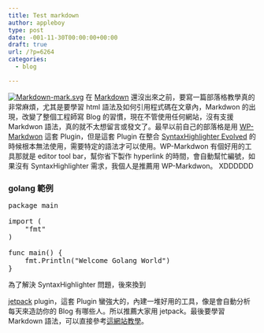 ```yaml
---
title: Test markdown
author: appleboy
type: post
date: -001-11-30T00:00:00+00:00
draft: true
url: /?p=6264
categories:
  - blog

---
```

[<img src="https://i0.wp.com/farm2.staticflickr.com/1446/26254439401_5eae17be42_z.jpg?w=840&#038;ssl=1" alt="Markdown-mark.svg" data-recalc-dims="1" />][1] 在 [Markdown][2] 還沒出來之前，要寫一篇部落格教學真的非常麻煩，尤其是要學習 html 語法及如何引用程式碼在文章內，Markdwon 的出現，改變了整個工程師寫 Blog 的習慣，現在不管使用任何網站，沒有支援 Markdwon 語法，真的就不太想留言或發文了。最早以前自己的部落格是用 [WP-Markdwon][3] 這套 Plugin，但是這套 Plugin 在整合 [SyntaxHighlighter Evolved][4] 的時候根本無法使用，需要特定的語法才可以使用。WP-Markdwon 有個好用的工具那就是 editor tool bar，幫你省下製作 hyperlink 的時間，會自動幫忙編號，如果沒有 SyntaxHighlighter 需求，我個人是推薦用 WP-Markdwon。 XDDDDDD <!--more-->

### golang 範例

<pre class="brush: go; title: ; notranslate" title="">package main

import (
    "fmt"
)

func main() {
    fmt.Println("Welcome Golang World")
}
</pre> 為了解決 SyntaxHighlighter 問題，後來換到 

[jetpack][5] plugin，這套 Plugin 蠻強大的，內建一堆好用的工具，像是會自動分析每天來造訪你的 Blog 有哪些人。所以推薦大家用 jetpack。最後要學習 Markdown 語法，可以直接參考[這網站教學][6]。

 [1]: https://www.flickr.com/photos/appleboy/26254439401/in/dateposted-public/ "Markdown-mark.svg"
 [2]: https://zh.wikipedia.org/wiki/Markdown
 [3]: https://wordpress.org/plugins/wp-markdown/
 [4]: https://wordpress.org/plugins/syntaxhighlighter/
 [5]: https://wordpress.org/plugins/jetpack/
 [6]: http://markdown.tw/